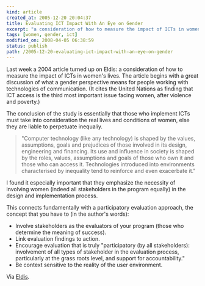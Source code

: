```yaml
--- 
kind: article
created_at: 2005-12-20 20:04:37
title: Evaluating ICT Impact With An Eye on Gender
excerpt: "a consideration of how to measure the impact of ICTs in women's lives"
tags: [women, gender, ict]
modified_on: 2008-04-05 06:38:59
status: publish 
path: /2005-12-20-evaluating-ict-impact-with-an-eye-on-gender
---
```


Last week a 2004 article turned up on Eldis: a consideration of how to measure the impact of ICTs in women's lives. The article begins with a great discussion of what a gender perspective means for people working with technologies of communication. (It cites the United Nations as finding that ICT access is the third most important issue facing women, after violence and poverty.)

The conclusion of the study is essentially that those who implement ICTs must take into consideration the real lives and conditions of women, else they are liable to perpetuate inequaliy. 

<blockquote class="large">"Computer technology (like any technology) is shaped by the values, assumptions, goals and prejudices of those involved in its design, engineering and financing.  Its use and influence in society is shaped by the roles, values, assumptions and goals of those who own it and those who can access it.  Technologies introduced into environments characterised by inequality tend to reinforce and even exacerbate it." </blockquote>

I found it especially important that they emphasize the necessity of involving women (indeed all stakeholders in the program equally) in the design and implementation process. 

This connects fundamentally with a participatory evaluation approach, the concept that you have to (in the author's words): 
<ul>
	<li>Involve stakeholders as the evaluators of your program (those who determine the meaning of success).</li>
	<li>Link evaluation findings to action.
</li>
	<li>Encourage evaluation that is truly "participatory (by all stakeholders): involvement of all types of stakeholder in the evaluation process, particularly at the grass roots level, and support for accountability." 	</li>
<li>Be context sensitive to the reality of the user environment. 
</li></ul>

Via <a href="http://www.eldis.org/cf/search/disp/DocDisplay.cfm?Doc=DOC11192&#038;resource=f1ict">Eldis</a>.